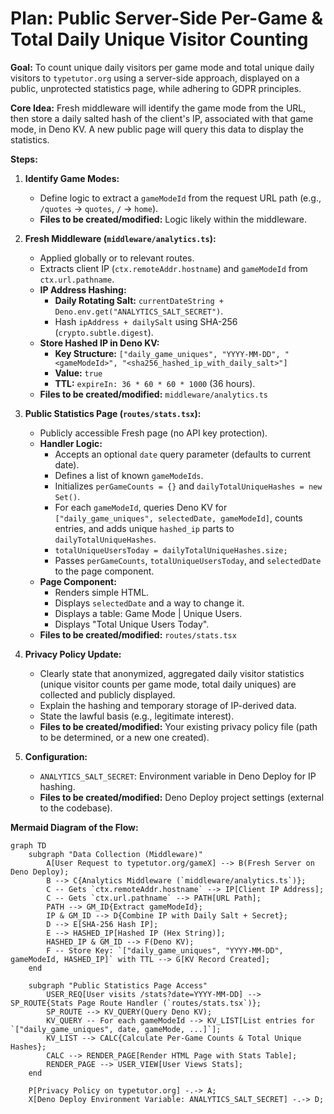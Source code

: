 # Plan: Public Server-Side Per-Game & Total Daily Unique Visitor Counting

**Goal:** To count unique daily visitors per game mode and total unique daily visitors to `typetutor.org` using a server-side approach, displayed on a public, unprotected statistics page, while adhering to GDPR principles.

**Core Idea:** Fresh middleware will identify the game mode from the URL, then store a daily salted hash of the client's IP, associated with that game mode, in Deno KV. A new public page will query this data to display the statistics.

**Steps:**

1.  **Identify Game Modes:**
    *   Define logic to extract a `gameModeId` from the request URL path (e.g., `/quotes` -> `quotes`, `/` -> `home`).
    *   **Files to be created/modified:** Logic likely within the middleware.

2.  **Fresh Middleware (`middleware/analytics.ts`):**
    *   Applied globally or to relevant routes.
    *   Extracts client IP (`ctx.remoteAddr.hostname`) and `gameModeId` from `ctx.url.pathname`.
    *   **IP Address Hashing:**
        *   **Daily Rotating Salt:** `currentDateString + Deno.env.get("ANALYTICS_SALT_SECRET")`.
        *   Hash `ipAddress + dailySalt` using SHA-256 (`crypto.subtle.digest`).
    *   **Store Hashed IP in Deno KV:**
        *   **Key Structure:** `["daily_game_uniques", "YYYY-MM-DD", "<gameModeId>", "<sha256_hashed_ip_with_daily_salt>"]`
        *   **Value:** `true`
        *   **TTL:** `expireIn: 36 * 60 * 60 * 1000` (36 hours).
    *   **Files to be created/modified:** `middleware/analytics.ts`

3.  **Public Statistics Page (`routes/stats.tsx`):**
    *   Publicly accessible Fresh page (no API key protection).
    *   **Handler Logic:**
        *   Accepts an optional `date` query parameter (defaults to current date).
        *   Defines a list of known `gameModeIds`.
        *   Initializes `perGameCounts = {}` and `dailyTotalUniqueHashes = new Set()`.
        *   For each `gameModeId`, queries Deno KV for `["daily_game_uniques", selectedDate, gameModeId]`, counts entries, and adds unique `hashed_ip` parts to `dailyTotalUniqueHashes`.
        *   `totalUniqueUsersToday = dailyTotalUniqueHashes.size;`
        *   Passes `perGameCounts`, `totalUniqueUsersToday`, and `selectedDate` to the page component.
    *   **Page Component:**
        *   Renders simple HTML.
        *   Displays `selectedDate` and a way to change it.
        *   Displays a table: Game Mode | Unique Users.
        *   Displays "Total Unique Users Today".
    *   **Files to be created/modified:** `routes/stats.tsx`

4.  **Privacy Policy Update:**
    *   Clearly state that anonymized, aggregated daily visitor statistics (unique visitor counts per game mode, total daily uniques) are collected and publicly displayed.
    *   Explain the hashing and temporary storage of IP-derived data.
    *   State the lawful basis (e.g., legitimate interest).
    *   **Files to be created/modified:** Your existing privacy policy file (path to be determined, or a new one created).

5.  **Configuration:**
    *   `ANALYTICS_SALT_SECRET`: Environment variable in Deno Deploy for IP hashing.
    *   **Files to be created/modified:** Deno Deploy project settings (external to the codebase).

**Mermaid Diagram of the Flow:**
```mermaid
graph TD
    subgraph "Data Collection (Middleware)"
        A[User Request to typetutor.org/gameX] --> B(Fresh Server on Deno Deploy);
        B --> C{Analytics Middleware (`middleware/analytics.ts`)};
        C -- Gets `ctx.remoteAddr.hostname` --> IP[Client IP Address];
        C -- Gets `ctx.url.pathname` --> PATH[URL Path];
        PATH --> GM_ID{Extract gameModeId};
        IP & GM_ID --> D{Combine IP with Daily Salt + Secret};
        D --> E[SHA-256 Hash IP];
        E --> HASHED_IP[Hashed IP (Hex String)];
        HASHED_IP & GM_ID --> F(Deno KV);
        F -- Store Key: `["daily_game_uniques", "YYYY-MM-DD", gameModeId, HASHED_IP]` with TTL --> G[KV Record Created];
    end

    subgraph "Public Statistics Page Access"
        USER_REQ[User visits /stats?date=YYYY-MM-DD] --> SP_ROUTE{Stats Page Route Handler (`routes/stats.tsx`)};
        SP_ROUTE --> KV_QUERY(Query Deno KV);
        KV_QUERY -- For each gameModeId --> KV_LIST[List entries for `["daily_game_uniques", date, gameMode, ...]`];
        KV_LIST --> CALC{Calculate Per-Game Counts & Total Unique Hashes};
        CALC --> RENDER_PAGE[Render HTML Page with Stats Table];
        RENDER_PAGE --> USER_VIEW[User Views Stats];
    end

    P[Privacy Policy on typetutor.org] -.-> A;
    X[Deno Deploy Environment Variable: ANALYTICS_SALT_SECRET] -.-> D;